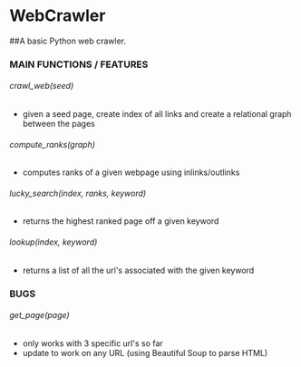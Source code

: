 # WebCrawler
##A basic Python web crawler.


### MAIN FUNCTIONS / FEATURES
###### crawl_web(seed)
- given a seed page, create index of all links and create a relational graph between the pages

###### compute_ranks(graph)
- computes ranks of a given webpage using inlinks/outlinks

###### lucky_search(index, ranks, keyword)
- returns the highest ranked page off a given keyword 

###### lookup(index, keyword)
- returns a list of all the url's associated with the given keyword


### BUGS
###### get_page(page)
- only works with 3 specific url's so far
- update to work on any URL (using Beautiful Soup to parse HTML)
 
